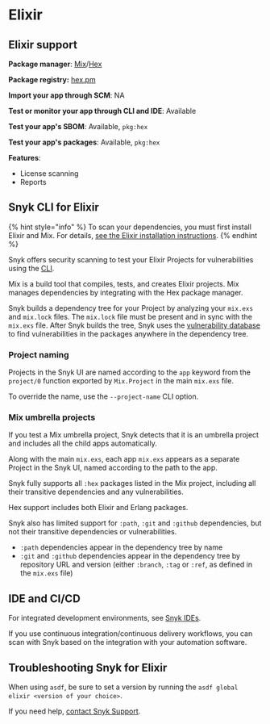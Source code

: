 # Elixir

## Elixir support

**Package manager**: [Mix](https://hexdocs.pm/mix/Mix.html)/[Hex](https://hex.pm)

**Package registry:** [hex.pm](https://hex.pm/)

**Import your app through SCM**: NA

**Test or monitor your app through CLI and IDE**: Available

**Test your app's SBOM**: Available, `pkg:hex`

**Test your app's packages**: Available, `pkg:hex`

**Features**:

* License scanning
* Reports

## Snyk CLI for Elixir

{% hint style="info" %}
To scan your dependencies, you must first install Elixir and Mix. For details, [see the Elixir installation instructions](https://elixir-lang.org/install.html).
{% endhint %}

Snyk offers security scanning to test your Elixir Projects for vulnerabilities using the [CLI](../snyk-cli/).

Mix is a build tool that compiles, tests, and creates Elixir projects. Mix manages dependencies by integrating with the Hex package manager.

Snyk builds a dependency tree for your Project by analyzing your `mix.exs` and `mix.lock` files. The `mix.lock` file must be present and in sync with the `mix.exs` file. After Snyk builds the tree, Snyk uses the [vulnerability database](https://snyk.io/vuln) to find vulnerabilities in the packages anywhere in the dependency tree.

### **Project naming**

Projects in the Snyk UI are named according to the `app` keyword from the `project/0` function exported by `Mix.Project` in the main `mix.exs` file.

To override the name, use the `--project-name` CLI option.

### **Mix umbrella projects**

If you test a Mix umbrella project, Snyk detects that it is an umbrella project and includes all the child apps automatically.

Along with the main `mix.exs`, each app `mix.exs` appears as a separate Project in the Snyk UI, named according to the path to the app.

Snyk fully supports all `:hex` packages listed in the Mix project, including all their transitive dependencies and any vulnerabilities.

Hex support includes both Elixir and Erlang packages.

Snyk also has limited support for `:path`, `:git` and `:github` dependencies, but not their transitive dependencies or vulnerabilities.

* `:path` dependencies appear in the dependency tree by name
* `:git` and `:github` dependencies appear in the dependency tree by repository URL and version (either `:branch`, `:tag` or `:ref`, as defined in the `mix.exs` file)

## IDE and CI/CD

For integrated development environments, see [Snyk IDEs](../scm-ide-and-ci-cd-workflow-and-integrations/snyk-ide-plugins-and-extensions/).

If you use continuous integration/continuous delivery workflows, you can scan with Snyk based on the integration with your automation software.

## Troubleshooting Snyk for Elixir

When using `asdf`, be sure to set a version by running the `asdf global elixir <version of your choice>`.

If you need help, [contact Snyk Support](https://support.snyk.io/hc/en-us).
